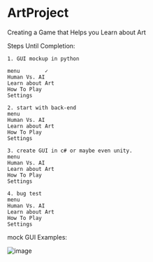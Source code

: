 # ArtProject
Creating a Game that Helps you Learn about Art


Steps Until Completion:


	1. GUI mockup in python

	menu		✓
	Human Vs. AI	 
	Learn about Art 
	How To Play     
	Settings	
	
	2. start with back-end
	menu            
	Human Vs. AI    
	Learn about Art  
	How To Play     
	Settings        
	
	3. create GUI in c# or maybe even unity.
	menu           	
	Human Vs. AI    
	Learn about Art 
	How To Play     
	Settings  
	
	4. bug test
	menu            
	Human Vs. AI    
	Learn about Art
	How To Play 
	Settings     

mock GUI Examples:

![image](https://user-images.githubusercontent.com/73653161/126344910-ac0f8160-f9f0-4fd7-bba0-3c234d3bed3b.png)
